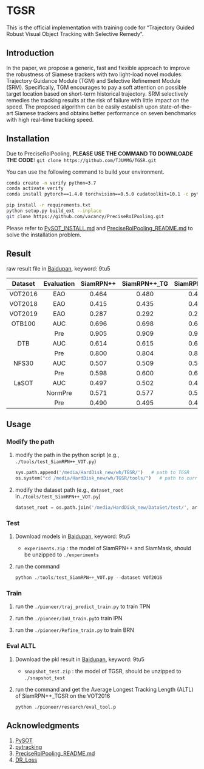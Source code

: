 # TGSR
This is the official implementation with training code for “Trajectory Guided Robust Visual Object Tracking with Selective Remedy”.

Introduction
--------------------------------
In the paper, we propose a generic, fast and flexible approach to improve the robustness of Siamese trackers with two light-load novel modules: Trajectory Guidance Module (TGM) and Selective Refinement Module (SRM). Specifically, TGM encourages to pay a soft attention on possible target location based on short-term historical trajectory. SRM selectively remedies the tracking results at the risk of failure with little impact on the speed. The proposed algorithm can be easily establish upon state-of-the-art Siamese trackers and obtains better performance on seven benchmarks with high real-time tracking speed.

Installation
--------------------------
Due to PreciseRoIPooling, **PLEASE USE THE COMMAND TO DOWNLOADE THE CODE:** ```git clone https://github.com/TJUMMG/TGSR.git```

You can use the following command to build your environment.

```bash
conda create -n verify python=3.7
conda activate verify
conda install pytorch==1.4.0 torchvision==0.5.0 cudatoolkit=10.1 -c pytorch

pip install -r requirements.txt 
python setup.py build_ext --inplace
git clone https://github.com/vacancy/PreciseRoIPooling.git
```



Please refer to [PySOT_INSTALL.md](https://github.com/STVIR/pysot/blob/master/INSTALL.md) and [PreciseRoIPooling_README.md](https://github.com/vacancy/PreciseRoIPooling) to solve the installation problem.



## Result

raw result file in [Baidupan](https://pan.baidu.com/s/1lkb6tApeoGKJO4deVWQ8Qw), keyword: 9tu5

| Dataset | Evaluation | SiamRPN++ | SiamRPN++\_TG | SiamRPN++\_SR | SiamRPN++\_TGSR |
| :-----: | :--------: | :-------: | :-----------: | :-----------: | :-------------: |
| VOT2016 |    EAO     |   0.464   |     0.480     |     0.486     |      0.493      |
| VOT2018 |    EAO     |   0.415   |     0.435     |     0.422     |      0.440      |
| VOT2019 |    EAO     |   0.287   |     0.292     |     0.290     |      0.295      |
| OTB100  |    AUC     |   0.696   |     0.698     |     0.697     |      0.698      |
|         |    Pre     |   0.905   |     0.909     |     0.907     |      0.914      |
|   DTB   |    AUC     |   0.614   |     0.615     |     0.616     |      0.624      |
|         |    Pre     |   0.800   |     0.804     |     0.803     |      0.814      |
|  NFS30  |    AUC     |   0.507   |     0.509     |     0.518     |      0.520      |
|         |    Pre     |   0.598   |     0.600     |     0.612     |      0.614      |
|  LaSOT  |    AUC     |   0.497   |     0.502     |     0.498     |      0.502      |
|         |  NormPre   |   0.571   |     0.577     |     0.573     |      0.578      |
|         |    Pre     |   0.490   |     0.495     |     0.491     |      0.496      |

Usage
--------------------------

### Modify the path

1. modify the path in the python script (e.g., `./tools/test_SiamRPN++_VOT.py`)

   ```python
   sys.path.append('/media/HardDisk_new/wh/TGSR/')   # path to TGSR
   os.system("cd /media/HardDisk_new/wh/TGSR/tools/")	# path to current folder
   ```

2. modify the dataset path (e.g.,  `dataset_root` in`./tools/test_SiamRPN++_VOT.py`)

   ```python
   dataset_root = os.path.join('/media/HardDisk_new/DataSet/test/', args.dataset)  # path to your pysot dataset
   ```

   

### Test

1. Download models in [Baidupan](https://pan.baidu.com/s/1lkb6tApeoGKJO4deVWQ8Qw), keyword: 9tu5
   - `experiments.zip` : the model of SiamRPN++ and SiamMask, should be unzipped to `./experiments`

2. run the command

   ```python  
   python ./tools/test_SiamRPN++_VOT.py --dataset VOT2016
   ```

   

### Train
1. run the ```./pioneer/traj_predict_train.py``` to train TPN

2. run the `./pioneer/IoU_train.py`to train IPN

3. run the `./pioneer/Refine_train.py` to train BRN

   

### Eval ALTL

1. Download the pkl result in [Baidupan](https://pan.baidu.com/s/1lkb6tApeoGKJO4deVWQ8Qw), keyword: 9tu5

   - `snapshot_test.zip` : the model of TGSR, should be unzipped to `./snapshot_test`

2. run the command and get the  Average Longest Tracking Length (ALTL) of SiamRPN++_TGSR on the VOT2016

   ```
   python ./pioneer/research/eval_tool.p
   ```




Acknowledgments
------------------------------

1. [PySOT](https://github.com/STVIR/pysot)
2. [pytracking](https://github.com/visionml/pytracking)
3. [PreciseRoIPooling_README.md](https://github.com/vacancy/PreciseRoIPooling)
4. [DR_Loss](https://github.com/idstcv/DR_loss)
